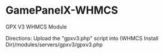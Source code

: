 GamePanelX-WHMCS
================

GPX V3 WHMCS Module

Directions: Upload the "gpxv3.php" script into (WHMCS Install Dir)/modules/servers/gpxv3/gpxv3.php
